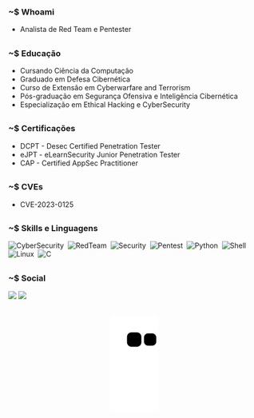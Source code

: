 ### ~$ Whoami

- Analista de Red Team e Pentester

##
### ~$ Educação
- Cursando Ciência da Computação
- Graduado em Defesa Cibernética
- Curso de Extensão em Cyberwarfare and Terrorism
- Pós-graduação em Segurança Ofensiva e Inteligência Cibernética
- Especialização em Ethical Hacking e CyberSecurity

##
### ~$ Certificações
- DCPT - Desec Certified Penetration Tester
- eJPT - eLearnSecurity Junior Penetration Tester
- CAP - Certified AppSec Practitioner

##
### ~$ CVEs
- CVE-2023-0125

##
### ~$ Skills e Linguagens  
![CyberSecurity](https://img.shields.io/badge/-CyberSecurity-05122A?style=flat&logo=hackaday&color=black)&nbsp;
![RedTeam](https://img.shields.io/badge/RedTeam-FF0000?style=flat&logo=hackaday&logoColor=white)&nbsp;
![Security](https://img.shields.io/badge/-Security-05122A?style=flat&logo=hackaday&color=black)&nbsp;
![Pentest](https://img.shields.io/badge/-Pentest-05122A?style=flat&logo=hackaday&color=black)&nbsp;
![Python](https://img.shields.io/badge/-Python-05122A?style=flat&logo=python)&nbsp;
![Shell](https://img.shields.io/badge/Shell-05122A?style=flat&logo=gnu-bash&logoColor=white)&nbsp;
![Linux](https://img.shields.io/badge/-Linux-05122A?style=flat&logo=linux&logoColor=white)&nbsp;
![C](https://img.shields.io/badge/-C-05122A?style=flat&logo=C&logoColor=white)&nbsp;

##
### ~$ Social
<a href="https://www.linkedin.com/in/leo-teodoro/" target="_blank"><img src="https://img.shields.io/badge/-LinkedIn-%230077B5?style=for-the-badge&logo=linkedin&logoColor=white" target="_blank"></a> 
<a href="https://tryhackme.com/p/SQU4NCH" target="_blank"><img src="https://img.shields.io/badge/-TryHackMe-1c2538?style=for-the-badge&logo=TryHackMe&logoColor=white" target="_blank"></a> 

##
<div align="center">
            
![Snake animation](https://github.com/SQU4NCH/SQU4NCH/blob/output/github-contribution-grid-snake.svg)

</div>

